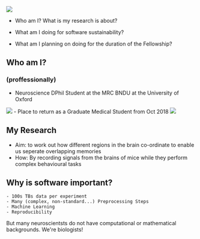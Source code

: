 <img src="img/ssi_title_dark.png" class="plain">


- Who am I? What is my research is about?

- What am I doing for software sustainability?
<!-- What things have I done so far that I beleive put me in a good position to successfully carry out the plans I have for the fellowship. -->
- What am I planning on doing for the duration of the Fellowship?
<!-- What do I want to accomplish as a SSI fellow and why? -->



## Who am I?
### (proffessionally)


- Neuroscience DPhil Student at the MRC BNDU at the University of Oxford

<img src=img/oxmrclogo.png class="plain">
- Place to return as a Graduate Medical Student from Oct 2018

<img src="img/doc.png" class="plain">


## My Research


- Aim: to work out how different regions in the brain co-ordinate to enable us seperate overlapping memories
- How: By recording signals from the brains of mice while they perform complex behavioural tasks


## Why is software important?
    - 100s TBs data per experiment
    - Many (complex, non-standard...) Preprocessing Steps
    - Machine Learning
    - Reproducibility

But many neuroscientsts do not have computational or mathematical backgrounds. We're biologists!

